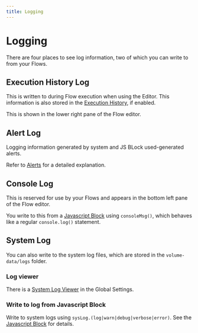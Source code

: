 ```yaml
---
title: Logging
---
```


# Logging

There are four places to see log information, two of which you can write to from your Flows.

## Execution History Log
This is written to during Flow execution when using the Editor. This information is also stored in the [Execution History](/user-guide/editor/Execution-history), if enabled.

This is shown in the lower right pane of the Flow editor.

## Alert Log
Logging information generated by system and JS BLock used-generated alerts. 

Refer to [Alerts](/user-guide/alerts/Alerts) for a detailed explanation.

## Console Log
This is reserved for use by your Flows and appears in the bottom left pane of the Flow editor.

You write to this from a [Javascript Block](Javascript.md) using ```consoleMsg()```, which behaves like a regular ```console.log()``` statement.

## System Log
You can also write to the system log files, which are stored in the ```volume-data/logs``` folder.

### Log viewer
There is a [System Log Viewer](Global-Settings.md#system-logs) in the Global Settings.

### Write to log from Javascript Block
Write to system logs using ```sysLog.(log|warn|debug|verbose|error)```. See the [Javascript Block](Javascript.md) for details.

